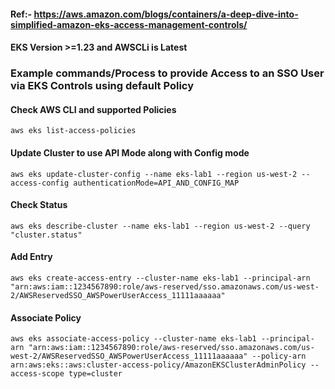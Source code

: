 #### Ref:- https://aws.amazon.com/blogs/containers/a-deep-dive-into-simplified-amazon-eks-access-management-controls/

#### EKS Version >=1.23 and AWSCLi is Latest

### Example commands/Process to provide Access to an SSO User via EKS Controls using default Policy 


#### Check AWS CLI and supported Policies

`aws eks list-access-policies`

#### Update Cluster to use API Mode along with Config mode

`aws eks update-cluster-config --name eks-lab1 --region us-west-2 --access-config authenticationMode=API_AND_CONFIG_MAP`

#### Check Status 

`aws eks describe-cluster --name eks-lab1 --region us-west-2 --query "cluster.status"`

#### Add Entry 

`aws eks create-access-entry --cluster-name eks-lab1 --principal-arn "arn:aws:iam::1234567890:role/aws-reserved/sso.amazonaws.com/us-west-2/AWSReservedSSO_AWSPowerUserAccess_11111aaaaaa"`

#### Associate Policy 

`aws eks associate-access-policy --cluster-name eks-lab1 --principal-arn "arn:aws:iam::1234567890:role/aws-reserved/sso.amazonaws.com/us-west-2/AWSReservedSSO_AWSPowerUserAccess_11111aaaaaa" --policy-arn arn:aws:eks::aws:cluster-access-policy/AmazonEKSClusterAdminPolicy --access-scope type=cluster`

